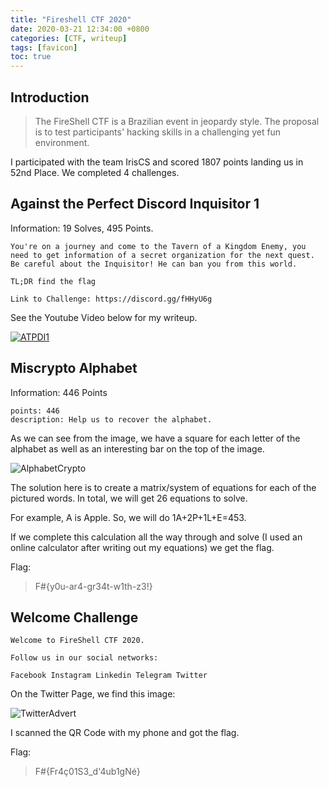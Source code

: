```yaml
---
title: "Fireshell CTF 2020"
date: 2020-03-21 12:34:00 +0800
categories: [CTF, writeup]
tags: [favicon]
toc: true
---
```


## Introduction


> The FireShell CTF is a Brazilian event in jeopardy style. The proposal is to test participants' hacking skills in a challenging yet fun environment.


I participated with the team IrisCS and scored 1807 points landing us in 52nd Place. We completed 4 challenges. 


## Against the Perfect Discord Inquisitor 1

Information: 19 Solves, 495 Points.

```
You're on a journey and come to the Tavern of a Kingdom Enemy, you need to get information of a secret organization for the next quest. Be careful about the Inquisitor! He can ban you from this world.

TL;DR find the flag

Link to Challenge: https://discord.gg/fHHyU6g
```

See the Youtube Video below for my writeup.

[![ATPDI1](http://img.youtube.com/vi/-COfkwjVEyY/0.jpg)](http://www.youtube.com/watch?v=-COfkwjVEyY "ATPDI1")

## Miscrypto Alphabet

Information: 446 Points

```
points: 446
description: Help us to recover the alphabet.
```

As we can see from the image, we have a square for each letter of the alphabet as well as an interesting bar on the top of the image.

![AlphabetCrypto](/assets/problem_files/fireshell2020/alphabet.png)


The solution here is to create a matrix/system of equations for each of the pictured words. In total, we will get 26 equations to solve. 

For example, A is Apple. So, we will do 1A+2P+1L+E=453.

If we complete this calculation all the way through and solve (I used an online calculator after writing out my equations) we get the flag.

Flag:
> F#{y0u-ar4-gr34t-w1th-z3!}

## Welcome Challenge

```
Welcome to FireShell CTF 2020.

Follow us in our social networks:

Facebook Instagram Linkedin Telegram Twitter
```

On the Twitter Page, we find this image:

![TwitterAdvert](https://pbs.twimg.com/media/ETeXKWWXkAA7ZCH?format=jpg&name=large)

I scanned the QR Code with my phone and got the flag.

Flag:
> F#{Fr4ç01S3_d'4ub1gNé}

